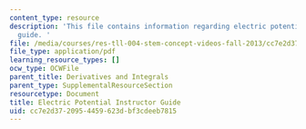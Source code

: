 ```yaml
---
content_type: resource
description: 'This file contains information regarding electric potential instructor
  guide. '
file: /media/courses/res-tll-004-stem-concept-videos-fall-2013/cc7e2d3720954459623dbf3cdeeb7815_MITRES_TLL-004F13_EleGuide.pdf
file_type: application/pdf
learning_resource_types: []
ocw_type: OCWFile
parent_title: Derivatives and Integrals
parent_type: SupplementalResourceSection
resourcetype: Document
title: Electric Potential Instructor Guide
uid: cc7e2d37-2095-4459-623d-bf3cdeeb7815
---
```


